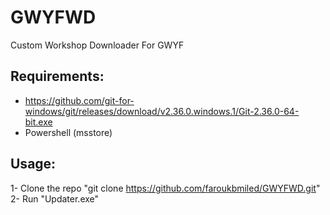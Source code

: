 # GWYFWD
Custom Workshop Downloader For GWYF 

## Requirements: <br />
- https://github.com/git-for-windows/git/releases/download/v2.36.0.windows.1/Git-2.36.0-64-bit.exe <br />
- Powershell (msstore) <br />

## Usage: <br />
1- Clone the repo "git clone https://github.com/faroukbmiled/GWYFWD.git" <br />
2- Run "Updater.exe"
